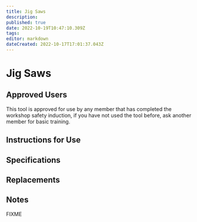 ```yaml
---
title: Jig Saws
description: 
published: true
date: 2022-10-19T10:47:10.309Z
tags: 
editor: markdown
dateCreated: 2022-10-17T17:01:37.043Z
---
```


# Jig Saws

## Approved Users

This tool is approved for use by any member that has completed the workshop safety induction, if you have not used the tool before, ask another member for basic training.

## Instructions for Use

## Specifications

## Replacements

## Notes

FIXME
